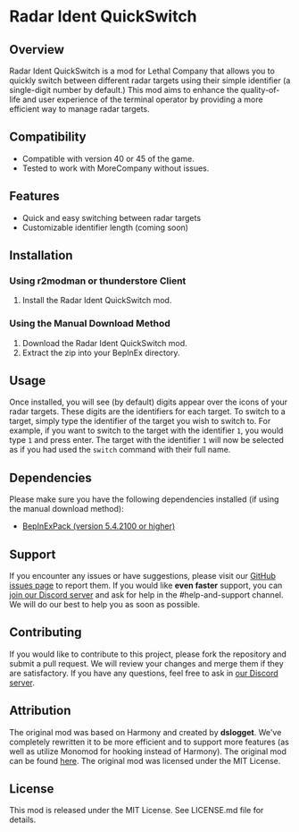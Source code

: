 # Radar Ident QuickSwitch

## Overview

Radar Ident QuickSwitch is a mod for Lethal Company that allows you to quickly switch between different radar targets using their simple identifier (a single-digit number by default.) This mod aims to enhance the quality-of-life and user experience of the terminal operator by providing a more efficient way to manage radar targets.

## Compatibility

- Compatible with version 40 or 45 of the game.
- Tested to work with MoreCompany without issues.

## Features

- Quick and easy switching between radar targets
- Customizable identifier length (coming soon)

## Installation

### Using r2modman or thunderstore Client

1. Install the Radar Ident QuickSwitch mod.

### Using the Manual Download Method

1. Download the Radar Ident QuickSwitch mod.
2. Extract the zip into your BepInEx directory.

## Usage

Once installed, you will see (by default) digits appear over the icons of your radar targets. These digits are the identifiers for each target. To switch to a target, simply type the identifier of the target you wish to switch to. For example, if you want to switch to the target with the identifier `1`, you would type `1` and press enter. The target with the identifier `1` will now be selected as if you had used the `switch` command with their full name.

## Dependencies

Please make sure you have the following dependencies installed (if using the manual download method):

- [BepInExPack (version 5.4.2100 or higher)](https://thunderstore.io/c/lethal-company/p/BepInEx/BepInExPack/)

## Support

If you encounter any issues or have suggestions, please visit our [GitHub issues page](https://github.com/LethalModding/Radar_Ident_QuickSwitch/issues) to report them. If you would like **even faster** support, you can [join our Discord server](https://dsc.gg/lcmodding) and ask for help in the #help-and-support channel. We will do our best to help you as soon as possible.

## Contributing

If you would like to contribute to this project, please fork the repository and submit a pull request. We will review your changes and merge them if they are satisfactory. If you have any questions, feel free to ask in [our Discord server](https://dsc.gg/lcmodding).

## Attribution

The original mod was based on Harmony and created by **dslogget**. We've completely rewritten it to be more efficient and to support more features (as well as utilize Monomod for hooking instead of Harmony). The original mod can be found [here](https://thunderstore.io/c/lethal-company/p/dslogget/PlayerMapNumbers/). The original mod was licensed under the MIT License.

## License

This mod is released under the MIT License. See LICENSE.md file for details.
